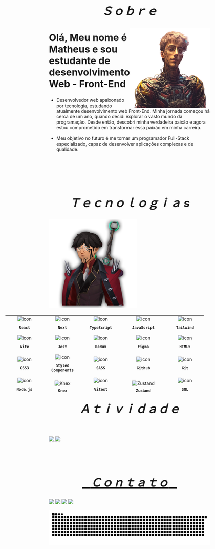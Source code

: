 

<div align="center">
  <h2 align="center" style="font-size:35px;">&ensp; <i>Ｓｏｂｒｅ</i> &ensp;</h2>

  <img align="right" width="250px" height="250px" src="./images/cyber-punk.png">
  <h2 align="left" style='font-size:30px;'>Olá, Meu nome é Matheus e sou estudante de desenvolvimento Web - Front-End</h2>

  <ul align="left">
    <li>Desenvolvedor web apaixonado por tecnologia, estudando atualmente desenvolvimento web Front-End. Minha jornada começou há cerca de um ano, quando decidi explorar o vasto mundo da programação. Desde então, descobri minha verdadeira paixão e agora estou comprometido em transformar essa paixão em minha carreira.</li>
    <br>
    <li>Meu objetivo no futuro é me tornar um programador Full-Stack especializado, capaz de desenvolver aplicações complexas e de qualidade.</li>
  </ul>
  <br><br><br><br>
</div>


  <h2 align="center" style="font-size:35px;">&ensp; <i>Ｔｅｃｎｏｌｏｇｉａ s</i> &ensp;</h2>

  <img align="left" height="275px" width="275px" alt="" src="./images/avatar.png" />

  <table align="right" height="260" width="275px" style="width: 650px; padding: 10px 0px 10px 10px;  list-style:none;">
 <tr>
  <td align="center">
    <img src="https://skillicons.dev/icons?i=react" width="40px" alt=" icon"/><br>
    <sub><b><pre>React</pre></b></sub>
  </td>
  <td align="center">
    <img src="https://skillicons.dev/icons?i=next" width="40px" alt=" icon"/><br>
    <sub><b><pre>Next</pre></b></sub>
  </td>
  <td align="center">
    <img src="https://skillicons.dev/icons?i=typescript" width="40px" alt=" icon"/><br>
    <sub><b><pre>TypeScript</pre></b></sub>
  </td>
  <td align="center">
    <img src="https://skillicons.dev/icons?i=javascript" width="40px" alt=" icon"/><br>
    <sub><b><pre>JavaScript</pre></b></sub>
  </td>
  <td align="center">
    <img src="https://skillicons.dev/icons?i=tailwind" width="40px" alt=" icon"/><br>
    <sub><b><pre>Tailwind</pre></b></sub>
  </td>
</tr>
<tr>
  <td align="center">
    <img src="https://skillicons.dev/icons?i=vite" width="40px" alt=" icon"/><br>
    <sub><b><pre>Vite</pre></b></sub>
  </td>
  <td align="center">
    <img src="https://skillicons.dev/icons?i=jest" width="40px" alt=" icon"/><br>
    <sub><b><pre>Jest</pre></b></sub>
  </td>
  <td align="center">
    <img src="https://skillicons.dev/icons?i=redux" width="40px" alt=" icon"/><br>
    <sub><b><pre>Redux</pre></b></sub>
  </td>
  <td align="center">
    <img src="https://skillicons.dev/icons?i=figma" width="40px" alt=" icon"/><br>
    <sub><b><pre>Figma</pre></b></sub>
  </td>
  <td align="center">
    <img src="https://skillicons.dev/icons?i=html" width="40px" alt=" icon"/><br>
    <sub><b><pre>HTML5</pre></b></sub>
  </td>
</tr>
<tr>
  <td align="center">
    <img src="https://skillicons.dev/icons?i=css" width="40px" alt=" icon"/><br>
    <sub><b><pre>CSS3</pre></b></sub>
  </td>
  <td align="center">
    <img src="https://skillicons.dev/icons?i=styledcomponents" width="40px" alt=" icon"/><br>
    <sub><b><pre>Styled<br>Components</pre></b></sub>
  </td>
  <td align="center">
    <img src="https://skillicons.dev/icons?i=sass" width="40px" alt=" icon"/><br>
    <sub><b><pre>SASS</pre></b></sub>
  </td>
  <td align="center">
    <img src="https://skillicons.dev/icons?i=github" width="40px" alt=" icon"/><br>
    <sub><b><pre>Github</pre></b></sub>
  </td>
  <td align="center">
    <img src="https://skillicons.dev/icons?i=git" width="40px" alt=" icon"/><br>
    <sub><b><pre>Git</pre></b></sub>
  </td>
</tr>
    <tr>
  <td align="center">
    <img src="https://skillicons.dev/icons?i=nodejs" width="40px" alt=" icon"/><br>
    <sub><b><pre>Node.js</pre></b></sub>
  </td>
 <td align="center">
    <img src="https://img.shields.io/badge/Knex.js-000000?style=for-the-badge&logo=knex&logoColor=white" height="30px" alt="Knex"/><br>
    <sub><b>Knex</b></sub>
  </td>
  <td align="center">
    <img src="https://skillicons.dev/icons?i=vitest" width="40px" alt=" icon"/><br>
    <sub><b><pre>Vitest</pre></b></sub>
  </td>
<td align="center">
    <img src="https://img.shields.io/badge/Zustand-000000?style=for-the-badge&logo=react&logoColor=white" height="30px" alt="Zustand"/><br>
    <sub><b>Zustand</b></sub>
  </td>
  <td align="center">
    <img src="https://skillicons.dev/icons?i=mysql" width="40px" alt=" icon"/><br>
    <sub><b><pre>SQL</pre></b></sub>
  </td>
</tr>
<tr>
  <td align="center">
    <img src="https://skillicons.dev/icons?i=prisma" width="40px" alt=" icon"/><br>
    <sub><b><pre>Prisma</pre></b></sub>
  </td>
 <td align="center">
    <img src="https://img.shields.io/badge/Zod-2d3748?style=for-the-badge" height="30px" alt="Zod"/><br>
    <sub><b>Zod</b></sub>
  </td>
  <td align="center">
    <img src="https://skillicons.dev/icons?i=redis" width="40px" alt=" icon"/><br>
    <sub><b><pre>Redis</pre></b></sub>
  </td>
<td align="center">
    <img src="https://img.shields.io/badge/NVM-339933?style=for-the-badge&logo=nodedotjs&logoColor=white" height="30px" alt="NVM"/><br>
    <sub><b>NVM</b></sub>
  </td>
  <td align="center">
    <img src="https://img.shields.io/badge/Radix UI-000000?style=for-the-badge&logo=react&logoColor=white" height="30px" alt="Radix UI"/><br>
    <sub><b>Radix UI</b></sub>
  </td>
</tr>
<tr>
 <td align="center">
    <img src="https://img.shields.io/badge/ESLint-4B32C3?style=for-the-badge&logo=eslint&logoColor=white" height="30px" alt="ESLint"/><br>
    <sub><b>ESLint</b></sub>
  </td>
  <td align="center">
    <img src="https://skillicons.dev/icons?i=npm" width="40px" alt=" icon"/><br>
    <sub><b><pre>NPM</pre></b></sub>
  </td>
  <td align="center">
    <img src="https://skillicons.dev/icons?i=pnpm" width="40px" alt=" icon"/><br>
    <sub><b><pre>PNPM</pre></b></sub>
  </td>
<td align="center">
    <img src="https://img.shields.io/badge/Fastify-000000?style=for-the-badge&logo=fastify&logoColor=white" height="30px" alt="Fastify"/><br>
    <sub><b>Fastify</b></sub>
  </td>
</tr>
<tr>
  <td align="center">
    <img src="https://img.shields.io/badge/CORS-00599C?style=for-the-badge" height="30px" alt="CORS"/><br>
    <sub><b>CORS</b></sub>
  </td>
 <td align="center">
    <img src="https://img.shields.io/badge/Swiper.js-6332F6?style=for-the-badge&logo=swiper&logoColor=white" height="30px" alt="Swiper"/><br>
    <sub><b>Swiper</b></sub>
  </td>
  <td align="center">
    <img src="https://skillicons.dev/icons?i=docker" width="40px" alt=" icon"/><br>
    <sub><b><pre>Docker</pre></b></sub>
  </td>
  <td align="center">
    <img src="https://img.shields.io/badge/bcrypt-gray?style=flat&logo=bcrypt" width="40px" alt=" icon"/><br>
    <sub><b><pre>Bcrypt</pre></b></sub>
  </td>
  <td align="center">
    <img src="https://img.shields.io/badge/jwt-gray?style=flat&logo=jwt" width="40px" alt=" icon"/><br>
    <sub><b><pre>JWT</pre></b></sub>
  </td>
</tr>
<tr>
  <td align="center">
    <img src="https://skillicons.dev/icons?i=sqlite" width="40px" alt=" icon"/><br>
    <sub><b><pre>SQLite</pre></b></sub>
  </td>
  <td align="center">
    <img src="https://skillicons.dev/icons?i=postgres" width="40px" alt=" icon"/><br>
    <sub><b><pre>PostgreSQL</pre></b></sub>
  </td>
  <td align="center">
    <img src="https://skillicons.dev/icons?i=express" width="40px" alt=" icon"/><br>
    <sub><b><pre>Express</pre></b></sub>
  </td>
  <td align="center">
    <img src="https://img.shields.io/badge/Dotenv-8DD6F9?style=for-the-badge&logo=dotenv&logoColor=black" height="30px" alt="Dotenv"/><br>
    <sub><b>Dotenv</b></sub>
  </td>
  <td align="center">
    <img src="https://img.shields.io/badge/ShadCN_UI-000000?style=flat&logo=tailwindcss&logoColor=white" width="80px" alt="ShadCN icon"/><br>
    <sub><b><pre>ShadCN/UI</pre></b></sub>
  </td>
</tr>
    <tr>
  <td align="center">
    <img src="https://img.shields.io/badge/Postman-F36817?style=flat&logo=postman&logoColor=white" width="80px" alt="Postman icon"/><br>
    <sub><b><pre>Postman</pre></b></sub>
  </td>
  <td align="center">
    <img src="https://img.shields.io/badge/DBeaver-372923?style=flat&logo=dbeaver&logoColor=white" width="80px" alt="DBeaver icon"/><br>
    <sub><b><pre>DBeaver</pre></b></sub>
  </td>
  <td align="center">
    <img src="https://img.shields.io/badge/Insomnia-4000BF?style=flat&logo=insomnia&logoColor=white" width="80px" alt="Insomnia icon"/><br>
    <sub><b><pre>Insomnia</pre></b></sub>
  </td>
  <td align="center">
    <img src="https://img.shields.io/badge/WebSockets-333333?style=flat&logo=websocket&logoColor=white" width="80px" alt="WebSockets icon"/><br>
    <sub><b><pre>WebSockets</pre></b></sub>
  </td>
  <td align="center">
    <img src="https://skillicons.dev/icons?i=nestjs" width="40px" alt="NestJS icon"/><br>
    <sub><b><pre>NestJS</pre></b></sub>
  </td>
</tr>
  </table>

  <br><br><br><br><br><br><br><br><br><br><br><br><br><br><br>

  <h2 align="center" style="font-size:35px;">&ensp; <i>Ａｔｉｖｉｄａｄｅ</i> &ensp;</h2>
  <br>
  <br>
  <div>
  <a href="https://github.com/mattzu22">
  <img height="180em" src="https://github-readme-stats.vercel.app/api?username=mattzu22&show_icons=true&theme=tokyonight&include_all_commits=true&count_private=true"/>
  <img height="180em" src="https://github-readme-stats.vercel.app/api/top-langs/?username=mattzu22&layout=compact&langs_count=6&theme=tokyonight"/>
</div>

 
<br><br>
  <h2 align="center" style="font-size:35px;">&ensp; <i>Ｃｏｎｔａｔｏ</i> &ensp;</h2>
<div> 
  <a href="https://instagram.com/mattzu.22" target="_blank"><img src="https://img.shields.io/badge/-Instagram-%23E4405F?style=for-the-badge&logo=instagram&logoColor=white" target="_blank"></a>
  <a href = "mailto:matheusg3.201168@gmail.com"><img src="https://img.shields.io/badge/-Gmail-%23333?style=for-the-badge&logo=gmail&logoColor=white" target="_blank"></a>
  <a href="https://www.linkedin.com/in/matheus-macedo-422b78235/" target="_blank"><img src="https://img.shields.io/badge/-LinkedIn-%230077B5?style=for-the-badge&logo=linkedin&logoColor=white" target="_blank"></a> 
  <a href="https://wa.me/5584998565965" target="_blank"><img src="https://img.shields.io/badge/-WhatsApp-%2325D366?style=for-the-badge&logo=WhatsApp&logoColor=white" target="_blank"></a> 
 
  ![Snake animation](https://github.com/mattzu22/mattzu22/blob/output/github-contribution-grid-snake-dark.svg)
  </div>

